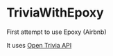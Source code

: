 # TriviaWithEpoxy
First attempt to use Epoxy (Airbnb)

It uses [Open Trivia API](https://opentdb.com/)
